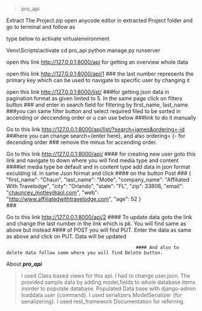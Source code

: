 > pro_api


Extract The Project.zip
open anycode editor in extracted Project folder and go to terminal and follow as

type below to activate virtualenvironment

Venv\Scripts\activate
cd pro_api
python manage.py runserver 

open this link http://127.0.0.1:8000/api for getting an overview whole data

open this link http://127.0.0.1:8000/api/1            ### the last number represents the primary key which can be used to navigate to specific user by changing it 


open this link http://127.0.0.1:8000/list/           ###for getting json data in pagination format as given limted to 5. In the same page click on filters button 
                                                     ### and enter in search field for filtering by first_name, last_name.
                                                     ###you can same filter button and select required filed to be sorted in accending or deccending order or u can use below                                                          ###link to do it manually 

Go to this link http://127.0.0.1:8000/api/list/?search=james&ordering=-id               ###here you can change search={enter here}, and also ordering= {- for decending order
                                                                                        ### remove the minus for accending order.
                                                                   

Go to this link  http://127.0.0.1:8000/api/           #### for creating new user goto this link and navigate to down where you will find media type and content 
                                                      ####let media type be default and in content type add data in json format exculding id. in same Json format and click
                                                      #### on the button Post
                                                      ###      {
                                                              "first_name": "Chaun",
                                                              "last_name": "Motle",
                                                              "company_name": "Affiliated With Travelodge",
                                                              "city": "Orlando",
                                                              "state": "FL",
                                                              "zip": 33806,
                                                              "email": "chauncey_motley@aol.com",
                                                              "web": "http://www.affiliatedwithtravelodge.com",
                                                              "age": 52
                                                              }                               
                                                       ###
                                                       
                                                       
Go to this link  http://127.0.0.1:8000/api/2        #### To update data goto the link and change the last number in the link which is pk. You will find same as above but instead
                                                    #### of POST you will find PUT. Enter the data as same as above and click on PUT. Data will be updated
                                                    
                                                    #### And also to delete data follow same where you will find Delete button.
                                                    
                                                    
                                                    
                                                    
                                                    
                                                    
                                                    
                                                    
 About ***pro_api***
 >I used Class based views for this api.
 >I had to change user.json, The provided sample data by adding model,fields to whole database items inorder to populate database.
 >Populated Data base with django-admin loaddata user {command}.
 >I used serializers.ModelSerializer {for serializering}.
 >I used rest_framework Documentation for referring.
                                                    
                                                    
                                                    
                         
                                                    

                                                    
                                                    
                                                    

